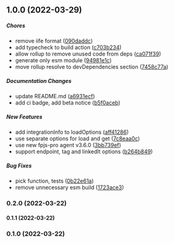 ## 1.0.0 (2022-03-29)

##### Chores

*  remove iife format ([090daddc](https://github.com/fingerprintjs/fingerprintjs-pro-gtm/commit/090daddcd007881577ce4bbaf7c26aa8388f7c91))
*  add typecheck to build action ([c703b234](https://github.com/fingerprintjs/fingerprintjs-pro-gtm/commit/c703b234df81725369de5ee72514bea84a864c79))
*  allow rollup to remove unused code from deps ([ca071f39](https://github.com/fingerprintjs/fingerprintjs-pro-gtm/commit/ca071f3949c9908b231b7b9785b82dde69c7e8ed))
*  generate only esm module ([94981e1c](https://github.com/fingerprintjs/fingerprintjs-pro-gtm/commit/94981e1cb922a0ff2ea9308e75c1c74112276415))
*  move rollup resolve to devDependencies section ([7458c77a](https://github.com/fingerprintjs/fingerprintjs-pro-gtm/commit/7458c77a9218b41d7da4539d130ba793d964919a))

##### Documentation Changes

*  update README.md ([a6931ecf](https://github.com/fingerprintjs/fingerprintjs-pro-gtm/commit/a6931ecfb753c4a48e3ceee9d99526397065a048))
*  add ci badge, add beta notice ([b5f0aceb](https://github.com/fingerprintjs/fingerprintjs-pro-gtm/commit/b5f0acebab7739b45b8f166734971a94022d8c56))

##### New Features

*  add integrationInfo to loadOptions ([aff41286](https://github.com/fingerprintjs/fingerprintjs-pro-gtm/commit/aff412863fa4f6d947e4ccc6fedc588ca64733f9))
*  use separate options for load and get ([7c8eaa0c](https://github.com/fingerprintjs/fingerprintjs-pro-gtm/commit/7c8eaa0c2fb3119e552022f0347e15f7dccf6000))
*  use new fpjs-pro agent v3.6.0 ([3bb739ef](https://github.com/fingerprintjs/fingerprintjs-pro-gtm/commit/3bb739efce45fdececaac7f4d002296c25673a99))
*  support endpoint, tag and linkedIt options ([b264b849](https://github.com/fingerprintjs/fingerprintjs-pro-gtm/commit/b264b849dc972b41a727b1ed5f6ebb5d05254e8a))

##### Bug Fixes

*  pick function, tests ([0b22e61a](https://github.com/fingerprintjs/fingerprintjs-pro-gtm/commit/0b22e61a9d75c91edd40c19aaa35fb4fbeb72f9b))
*  remove unnecessary esm build ([1723ace3](https://github.com/fingerprintjs/fingerprintjs-pro-gtm/commit/1723ace303290f4dabc1218f0e3ded1172d53826))

### 0.2.0 (2022-03-22)

#### 0.1.1 (2022-03-22)

### 0.1.0 (2022-03-22)

